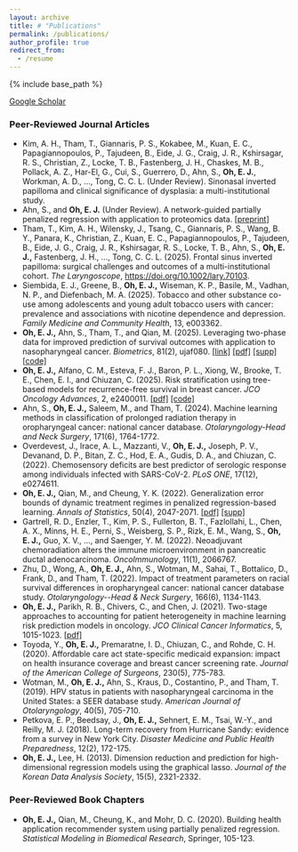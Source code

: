 ```yaml
---
layout: archive
title: # "Publications"
permalink: /publications/
author_profile: true
redirect_from:
  - /resume
---
```


{% include base_path %}

[Google Scholar](https://scholar.google.com/citations?user=zpclPhcAAAAJ&hl=en)

### Peer-Reviewed Journal Articles
* Kim, A. H., Tham, T., Giannaris, P. S., Kokabee, M., Kuan, E. C., Papagiannopoulos, P., Tajudeen, B., Eide, J. G., Craig, J. R., Kshirsagar, R. S., Christian, Z., Locke, T. B., Fastenberg, J. H., Chaskes, M. B., Pollack, A. Z., Har-El, G., Cui, S., Guerrero, D., Ahn, S., __Oh, E. J.__, Workman, A. D., ..., Tong, C. C. L. (Under Review). Sinonasal inverted papilloma and clinical significance of dysplasia: a multi-institutional study.
* Ahn, S., and __Oh, E. J.__ (Under Review). A network-guided partially penalized regression with application to proteomics data. [[preprint]](https://arxiv.org/pdf/2505.22986)
* Tham, T., Kim, A. H., Wilensky, J., Tsang, C., Giannaris, P. S., Wang, B. Y., Panara, K., Christian, Z., Kuan, E. C., Papagiannopoulos, P., Tajudeen, B., Eide, J. G., Craig, J. R., Kshirsagar, R. S., Locke, T. B., Ahn, S., __Oh, E. J.,__ Fastenberg, J. H., ..., Tong, C. C. L. (2025). Frontal sinus inverted papilloma: surgical challenges and outcomes of a multi-institutional cohort. _The Laryngoscope_, https://doi.org/10.1002/lary.70103.
* Siembida, E. J., Greene, B., __Oh, E. J.,__ Wiseman, K. P., Basile, M., Vadhan, N. P., and Diefenbach, M. A. (2025). Tobacco and other substance co-use among adolescents and young adult tobacco users with cancer: prevalence and associations with nicotine dependence and depression. _Family Medicine and Community Health_, 13, e003362.
* __Oh, E. J.,__ Ahn, S., Tham, T., and Qian, M. (2025). Leveraging two-phase data for improved prediction of survival outcomes with application to nasopharyngeal cancer. _Biometrics_, 81(2), ujaf080. [[link]](https://academic.oup.com/biometrics/article/doi/10.1093/biomtc/ujaf080/8174609?utm_source=authortollfreelink&utm_campaign=biometrics&utm_medium=email&guestAccessKey=3eeab5b5-3196-45c2-a2dc-26cd057f53c8) [[pdf]](https://oheunj.github.io/files/ujaf080.pdf) [[supp]](https://oheunj.github.io/files/BIOM_SuppMaterials_TwoPhaseSurv.pdf) [[code]](https://github.com/oheunj/TwoPhaseSurv)
* __Oh, E. J.,__ Alfano, C. M., Esteva, F. J., Baron, P. L., Xiong, W., Brooke, T. E., Chen, E. I., and  Chiuzan, C. (2025). Risk stratification using tree-based models for recurrence-free survival in breast cancer. _JCO Oncology Advances_, 2, e2400011. [[pdf]](https://ascopubs.org/doi/pdfdirect/10.1200/OA.24.00011) [[code]](https://github.com/oheunj/SurvTrees)
* Ahn, S., __Oh, E. J.,__ Saleem, M., and Tham, T. (2024). Machine learning methods in classification of prolonged radiation therapy in oropharyngeal cancer: national cancer database. _Otolaryngology-Head and Neck Surgery_, 171(6), 1764-1772.
* Overdevest, J., Irace, A. L., Mazzanti, V., __Oh, E. J.,__ Joseph, P. V., Devanand, D. P., Bitan, Z. C., Hod, E. A., Gudis, D. A., and Chiuzan, C. (2022). Chemosensory deficits are best predictor of serologic response among individuals infected with SARS-CoV-2. _PLoS ONE_, 17(12), e0274611.
* __Oh, E. J.,__ Qian, M., and Cheung, Y. K. (2022). Generalization error bounds of dynamic treatment regimes in penalized regression-based learning. _Annals of Statistics_, 50(4), 2047-2071. [[pdf]](https://par.nsf.gov/servlets/purl/10429985) [[supp]](https://oheunj.github.io/files/GenErrorBounds_supp.pdf)
* Gartrell, R. D., Enzler, T., Kim, P. S., Fullerton, B. T., Fazlollahi, L., Chen, A. X., Minns, H. E., Perni, S., Weisberg, S. P., Rizk, E. M., Wang, S., __Oh, E. J.,__ Guo, X. V., ..., and Saenger, Y. M. (2022). Neoadjuvant chemoradiation alters the immune microenvironment in pancreatic ductal adenocarcinoma. _OncoImmunology_, 11(1), 2066767.
* Zhu, D., Wong, A., __Oh, E. J.,__ Ahn, S., Wotman, M., Sahai, T., Bottalico, D., Frank, D., and Tham, T. (2022). Impact of treatment parameters on racial survival differences in oropharyngeal cancer: national cancer database study. _Otolaryngology--Head & Neck Surgery_, 166(6), 1134-1143.
* __Oh, E. J.,__ Parikh, R. B., Chivers, C., and Chen, J. (2021). Two-stage approaches to accounting for patient heterogeneity in machine learning risk prediction models in oncology. _JCO Clinical Cancer Informatics_, 5, 1015-1023. [[pdf]](https://pmc.ncbi.nlm.nih.gov/articles/PMC8812620/pdf/cci-5-cci.21.00077.pdf)
* Toyoda, Y., __Oh, E. J.,__ Premaratne, I. D., Chiuzan, C., and Rohde, C. H. (2020). Affordable care act state-specific medicaid expansion: impact on health insurance coverage and breast cancer screening rate. _Journal of the American College of Surgeons_, 230(5), 775-783.
* Wotman, M., __Oh, E. J.,__ Ahn, S., Kraus, D., Costantino, P., and Tham, T. (2019). HPV status in patients with nasopharyngeal carcinoma in the United States: a SEER database study. _American Journal of Otolaryngology_, 40(5), 705-710.
* Petkova, E. P., Beedsay, J., __Oh, E. J.,__ Sehnert, E. M., Tsai, W.-Y., and Reilly, M. J. (2018). Long-term recovery from Hurricane Sandy: evidence from a survey in New York City. _Disaster Medicine and Public Health Preparedness_, 12(2), 172-175.
* __Oh, E. J.,__ Lee, H. (2013). Dimension reduction and prediction for high-dimensional regression models using the graphical lasso. _Journal of the Korean Data Analysis Society_, 15(5), 2321-2332.


### Peer-Reviewed Book Chapters
* __Oh, E. J.,__ Qian, M., Cheung, K., and Mohr, D. C. (2020). Building health application recommender system using partially penalized regression. _Statistical Modeling in Biomedical Research_, Springer, 105-123.


 
